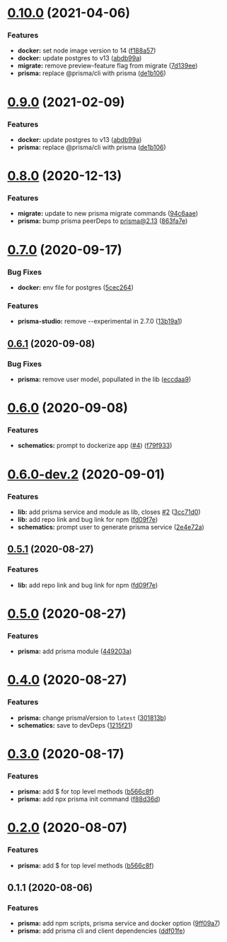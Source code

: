 # [0.10.0](https://github.com/marcjulian/nestjs-prisma/compare/v0.8.0...v0.10.0) (2021-04-06)


### Features

* **docker:** set node image version to 14 ([f188a57](https://github.com/marcjulian/nestjs-prisma/commit/f188a576e4e2061cb9599edba0ae60617e8c2388))
* **docker:** update postgres to v13 ([abdb99a](https://github.com/marcjulian/nestjs-prisma/commit/abdb99af14f0c554f7299631780769f62fbfb3f2))
* **migrate:** remove preview-feature flag from migrate ([7d139ee](https://github.com/marcjulian/nestjs-prisma/commit/7d139ee288d657830c6e8934947f251dc1593468))
* **prisma:** replace @prisma/cli with prisma ([de1b106](https://github.com/marcjulian/nestjs-prisma/commit/de1b10619dd06362f4752490ed141a71bc0ed1ba))



# [0.9.0](https://github.com/marcjulian/nestjs-prisma/compare/v0.8.0...v0.9.0) (2021-02-09)


### Features

* **docker:** update postgres to v13 ([abdb99a](https://github.com/marcjulian/nestjs-prisma/commit/abdb99af14f0c554f7299631780769f62fbfb3f2))
* **prisma:** replace @prisma/cli with prisma ([de1b106](https://github.com/marcjulian/nestjs-prisma/commit/de1b10619dd06362f4752490ed141a71bc0ed1ba))



# [0.8.0](https://github.com/marcjulian/nestjs-prisma/compare/v0.7.0...v0.8.0) (2020-12-13)


### Features

* **migrate:** update to new prisma migrate commands ([94c6aae](https://github.com/marcjulian/nestjs-prisma/commit/94c6aaef878899f017abda6a14f000ac41c9c5be))
* **prisma:** bump prisma peerDeps to prisma@2.13 ([863fa7e](https://github.com/marcjulian/nestjs-prisma/commit/863fa7e6694cd8e4154b664e22657ba534d782f3))



# [0.7.0](https://github.com/marcjulian/nestjs-prisma/compare/v0.6.1...v0.7.0) (2020-09-17)


### Bug Fixes

* **docker:** env file for postgres ([5cec264](https://github.com/marcjulian/nestjs-prisma/commit/5cec26460fb1ee2cdbbc801bf518e4c9f611b31b))


### Features

* **prisma-studio:** remove --experimental in 2.7.0 ([13b19a1](https://github.com/marcjulian/nestjs-prisma/commit/13b19a1311b1488eff2441ebd8566a1bae039be7))



## [0.6.1](https://github.com/marcjulian/nestjs-prisma/compare/v0.6.0...v0.6.1) (2020-09-08)


### Bug Fixes

* **prisma:** remove user model, popullated in the lib ([eccdaa9](https://github.com/marcjulian/nestjs-prisma/commit/eccdaa9cfa6dd93f38629ec4786a7f1f01ab5e67))



# [0.6.0](https://github.com/marcjulian/nestjs-prisma/compare/v0.6.0-dev.2...v0.6.0) (2020-09-08)


### Features

* **schematics:** prompt to dockerize app ([#4](https://github.com/marcjulian/nestjs-prisma/issues/4)) ([f79f933](https://github.com/marcjulian/nestjs-prisma/commit/f79f933f3406a6f3e1157551246dc2dc6253350b))



# [0.6.0-dev.2](https://github.com/marcjulian/nestjs-prisma/compare/v0.5.0...v0.6.0-dev.2) (2020-09-01)


### Features

* **lib:** add prisma service and module as lib, closes [#2](https://github.com/marcjulian/nestjs-prisma/issues/2) ([3cc71d0](https://github.com/marcjulian/nestjs-prisma/commit/3cc71d054e0546cdd913a0358e977c6dc05a19fc))
* **lib:** add repo link and bug link for npm ([fd09f7e](https://github.com/marcjulian/nestjs-prisma/commit/fd09f7e546da3905b0120705235f555965184948))
* **schematics:** prompt user to generate prisma service ([2e4e72a](https://github.com/marcjulian/nestjs-prisma/commit/2e4e72a7269b6aff45a25930b921ea7e1e40ef25))



## [0.5.1](https://github.com/marcjulian/nestjs-prisma/compare/v0.5.0...v0.5.1) (2020-08-27)


### Features

* **lib:** add repo link and bug link for npm ([fd09f7e](https://github.com/marcjulian/nestjs-prisma/commit/fd09f7e546da3905b0120705235f555965184948))



# [0.5.0](https://github.com/marcjulian/nestjs-prisma/compare/v0.4.0...v0.5.0) (2020-08-27)


### Features

* **prisma:** add prisma module ([449203a](https://github.com/marcjulian/nestjs-prisma/commit/449203a1d6a407834bec186ab0b04026a373d6fd))



# [0.4.0](https://github.com/marcjulian/nestjs-prisma/compare/v0.3.0...v0.4.0) (2020-08-27)


### Features

* **prisma:** change prismaVersion to `latest` ([301813b](https://github.com/marcjulian/nestjs-prisma/commit/301813b04e8a40d9b0569c9aaffcb0e678a0e64f))
* **schematics:** save to devDeps ([1215f21](https://github.com/marcjulian/nestjs-prisma/commit/1215f21f3fa165da9b037bd5ebe1d6b43bef5f74))



# [0.3.0](https://github.com/marcjulian/nestjs-prisma/compare/v0.1.1...v0.3.0) (2020-08-17)


### Features

* **prisma:** add $ for top level methods ([b566c8f](https://github.com/marcjulian/nestjs-prisma/commit/b566c8f61426e5011f9e3f2e9783618739325207))
* **prisma:** add npx prisma init command ([f88d36d](https://github.com/marcjulian/nestjs-prisma/commit/f88d36da5c3d633f176728560afed8d62f449d8c))



# [0.2.0](https://github.com/marcjulian/nestjs-prisma/compare/v0.1.1...v0.2.0) (2020-08-07)


### Features

* **prisma:** add $ for top level methods ([b566c8f](https://github.com/marcjulian/nestjs-prisma/commit/b566c8f61426e5011f9e3f2e9783618739325207))



## 0.1.1 (2020-08-06)


### Features

* **prisma:** add npm scripts, prisma service and docker option ([9ff09a7](https://github.com/marcjulian/nestjs-prisma/commit/9ff09a72f709a70873962dd5009a9c3c5b3adf16))
* **prisma:** add prisma cli and client dependencies ([ddf01fe](https://github.com/marcjulian/nestjs-prisma/commit/ddf01fea6fa95bda07416553f922b1f2136affe7))



